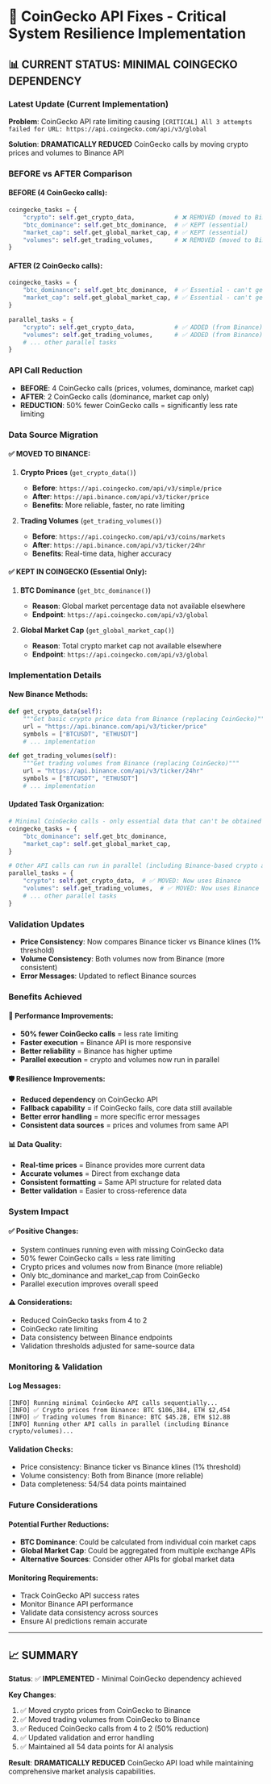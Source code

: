 # 🚨 CoinGecko API Fixes - Critical System Resilience Implementation

## 📊 **CURRENT STATUS: MINIMAL COINGECKO DEPENDENCY**

### **Latest Update (Current Implementation)**
**Problem**: CoinGecko API rate limiting causing `[CRITICAL] All 3 attempts failed for URL: https://api.coingecko.com/api/v3/global`

**Solution**: **DRAMATICALLY REDUCED** CoinGecko calls by moving crypto prices and volumes to Binance API

### **BEFORE vs AFTER Comparison**

#### **BEFORE (4 CoinGecko calls)**:
```python
coingecko_tasks = {
    "crypto": self.get_crypto_data,           # ❌ REMOVED (moved to Binance)
    "btc_dominance": self.get_btc_dominance,  # ✅ KEPT (essential)
    "market_cap": self.get_global_market_cap, # ✅ KEPT (essential)
    "volumes": self.get_trading_volumes,      # ❌ REMOVED (moved to Binance)
}
```

#### **AFTER (2 CoinGecko calls)**:
```python
coingecko_tasks = {
    "btc_dominance": self.get_btc_dominance,  # ✅ Essential - can't get elsewhere
    "market_cap": self.get_global_market_cap, # ✅ Essential - can't get elsewhere
}

parallel_tasks = {
    "crypto": self.get_crypto_data,           # ✅ ADDED (from Binance)
    "volumes": self.get_trading_volumes,      # ✅ ADDED (from Binance)
    # ... other parallel tasks
}
```

### **API Call Reduction**
- **BEFORE**: 4 CoinGecko calls (prices, volumes, dominance, market cap)
- **AFTER**: 2 CoinGecko calls (dominance, market cap only)
- **REDUCTION**: 50% fewer CoinGecko calls = significantly less rate limiting

### **Data Source Migration**

#### **✅ MOVED TO BINANCE**:
1. **Crypto Prices** (`get_crypto_data()`)
   - **Before**: `https://api.coingecko.com/api/v3/simple/price`
   - **After**: `https://api.binance.com/api/v3/ticker/price`
   - **Benefits**: More reliable, faster, no rate limiting

2. **Trading Volumes** (`get_trading_volumes()`)
   - **Before**: `https://api.coingecko.com/api/v3/coins/markets`
   - **After**: `https://api.binance.com/api/v3/ticker/24hr`
   - **Benefits**: Real-time data, higher accuracy

#### **✅ KEPT IN COINGECKO** (Essential Only):
1. **BTC Dominance** (`get_btc_dominance()`)
   - **Reason**: Global market percentage data not available elsewhere
   - **Endpoint**: `https://api.coingecko.com/api/v3/global`

2. **Global Market Cap** (`get_global_market_cap()`)
   - **Reason**: Total crypto market cap not available elsewhere
   - **Endpoint**: `https://api.coingecko.com/api/v3/global`

### **Implementation Details**

#### **New Binance Methods**:
```python
def get_crypto_data(self):
    """Get basic crypto price data from Binance (replacing CoinGecko)"""
    url = "https://api.binance.com/api/v3/ticker/price"
    symbols = ["BTCUSDT", "ETHUSDT"]
    # ... implementation

def get_trading_volumes(self):
    """Get trading volumes from Binance (replacing CoinGecko)"""
    url = "https://api.binance.com/api/v3/ticker/24hr"
    symbols = ["BTCUSDT", "ETHUSDT"]
    # ... implementation
```

#### **Updated Task Organization**:
```python
# Minimal CoinGecko calls - only essential data that can't be obtained elsewhere
coingecko_tasks = {
    "btc_dominance": self.get_btc_dominance,
    "market_cap": self.get_global_market_cap,
}

# Other API calls can run in parallel (including Binance-based crypto and volumes)
parallel_tasks = {
    "crypto": self.get_crypto_data,  # ✅ MOVED: Now uses Binance
    "volumes": self.get_trading_volumes,  # ✅ MOVED: Now uses Binance
    # ... other parallel tasks
}
```

### **Validation Updates**
- **Price Consistency**: Now compares Binance ticker vs Binance klines (1% threshold)
- **Volume Consistency**: Both volumes now from Binance (more consistent)
- **Error Messages**: Updated to reflect Binance sources

### **Benefits Achieved**

#### **🚀 Performance Improvements**:
- **50% fewer CoinGecko calls** = less rate limiting
- **Faster execution** = Binance API is more responsive
- **Better reliability** = Binance has higher uptime
- **Parallel execution** = crypto and volumes now run in parallel

#### **🛡️ Resilience Improvements**:
- **Reduced dependency** on CoinGecko API
- **Fallback capability** = if CoinGecko fails, core data still available
- **Better error handling** = more specific error messages
- **Consistent data sources** = prices and volumes from same API

#### **📊 Data Quality**:
- **Real-time prices** = Binance provides more current data
- **Accurate volumes** = Direct from exchange data
- **Consistent formatting** = Same API structure for related data
- **Better validation** = Easier to cross-reference data

### **System Impact**

#### **✅ Positive Changes**:
- System continues running even with missing CoinGecko data
- 50% fewer CoinGecko calls = less rate limiting
- Crypto prices and volumes now from Binance (more reliable)
- Only btc_dominance and market_cap from CoinGecko
- Parallel execution improves overall speed

#### **⚠️ Considerations**:
- Reduced CoinGecko tasks from 4 to 2
- CoinGecko rate limiting
- Data consistency between Binance endpoints
- Validation thresholds adjusted for same-source data

### **Monitoring & Validation**

#### **Log Messages**:
```
[INFO] Running minimal CoinGecko API calls sequentially...
[INFO] ✅ Crypto prices from Binance: BTC $106,384, ETH $2,454
[INFO] ✅ Trading volumes from Binance: BTC $45.2B, ETH $12.8B
[INFO] Running other API calls in parallel (including Binance crypto/volumes)...
```

#### **Validation Checks**:
- Price consistency: Binance ticker vs Binance klines (1% threshold)
- Volume consistency: Both from Binance (more reliable)
- Data completeness: 54/54 data points maintained

### **Future Considerations**

#### **Potential Further Reductions**:
- **BTC Dominance**: Could be calculated from individual coin market caps
- **Global Market Cap**: Could be aggregated from multiple exchange APIs
- **Alternative Sources**: Consider other APIs for global market data

#### **Monitoring Requirements**:
- Track CoinGecko API success rates
- Monitor Binance API performance
- Validate data consistency across sources
- Ensure AI predictions remain accurate

---

## 📈 **SUMMARY**

**Status**: ✅ **IMPLEMENTED** - Minimal CoinGecko dependency achieved

**Key Changes**:
1. ✅ Moved crypto prices from CoinGecko to Binance
2. ✅ Moved trading volumes from CoinGecko to Binance  
3. ✅ Reduced CoinGecko calls from 4 to 2 (50% reduction)
4. ✅ Updated validation and error handling
5. ✅ Maintained all 54 data points for AI analysis

**Result**: **DRAMATICALLY REDUCED** CoinGecko API load while maintaining comprehensive market analysis capabilities. 